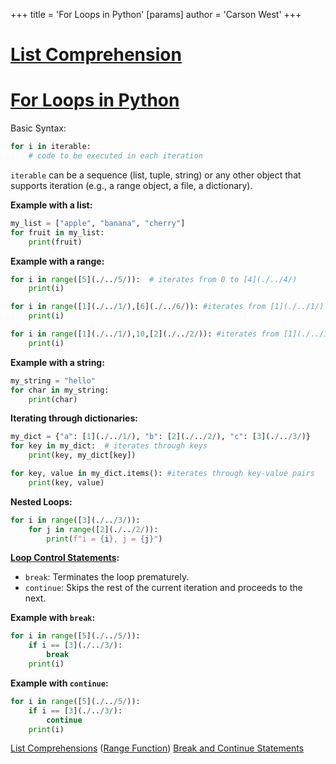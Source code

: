 +++
 title = 'For Loops in Python'
[params]
	author = 'Carson West'
+++
# [List Comprehension](./../list-comprehension/)
# [For Loops in Python](./../for-loops-in-python/) 
Basic Syntax:

```python
for i in iterable:
    # code to be executed in each iteration
```

`iterable` can be a sequence (list, tuple, string) or any other object that supports iteration (e.g., a range object, a file, a dictionary).


**Example with a list:**

```python
my_list = ["apple", "banana", "cherry"]
for fruit in my_list:
    print(fruit)
```

**Example with a range:**

```python
for i in range([5](./../5/)):  # iterates from 0 to [4](./../4/)
    print(i)

for i in range([1](./../1/),[6](./../6/)): #iterates from [1](./../1/) to [5](./../5/)
    print(i)

for i in range([1](./../1/),10,[2](./../2/)): #iterates from [1](./../1/) to 9 stepping by [2](./../2/)
    print(i)

```

**Example with a string:**

```python
my_string = "hello"
for char in my_string:
    print(char)
```

**Iterating through dictionaries:**

```python
my_dict = {"a": [1](./../1/), "b": [2](./../2/), "c": [3](./../3/)}
for key in my_dict:  # iterates through keys
    print(key, my_dict[key])

for key, value in my_dict.items(): #iterates through key-value pairs
    print(key, value)
```

**Nested Loops:**

```python
for i in range([3](./../3/)):
    for j in range([2](./../2/)):
        print(f"i = {i}, j = {j}")
```

**[Loop Control Statements](./../loop-control-statements/):**

* `break`:  Terminates the loop prematurely.
* `continue`: Skips the rest of the current iteration and proceeds to the next.


**Example with `break`:**

```python
for i in range([5](./../5/)):
    if i == [3](./../3/):
        break
    print(i)
```

**Example with `continue`:**

```python
for i in range([5](./../5/)):
    if i == [3](./../3/):
        continue
    print(i)
```

[List Comprehensions](./../list-comprehensions/)  ([Range Function](./../range-function/)) [Break and Continue Statements](./../break-and-continue-statements/)
